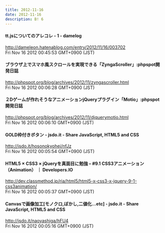 ```yaml
---
title: 2012-11-16
date: 2012-11-16
description: B! 6
---
```


#### tt.jsについてのアレコレ - 1 - damelog
http://dameleon.hatenablog.com/entry/2012/11/16/003702<br>
Fri Nov 16 2012 00:45:53 GMT+0900 (JST)<br>


#### ブラウザ上でスマホ風スクロールを実現できる「ZyngaScroller」:phpspot開発日誌
http://phpspot.org/blog/archives/2012/11/zyngascroller.html<br>
Fri Nov 16 2012 00:06:28 GMT+0900 (JST)<br>


#### ２Dゲームが作れそうなアニメーションjQueryプラグイン「Motio」:phpspot開発日誌
http://phpspot.org/blog/archives/2012/11/djquerymotio.html<br>
Fri Nov 16 2012 00:06:10 GMT+0900 (JST)<br>


#### GOLD枠付きボタン - jsdo.it - Share JavaScript, HTML5 and CSS
http://jsdo.it/hosonokyohei/nfJz<br>
Fri Nov 16 2012 00:05:54 GMT+0900 (JST)<br>


#### HTML5 × CSS3 × jQueryを真面目に勉強 – #9.1 CSS3アニメーション（Animation） ｜ Developers.IO
http://dev.classmethod.jp/ria/html5/html5-x-css3-x-jquery-9-1-css3animation/<br>
Fri Nov 16 2012 00:05:37 GMT+0900 (JST)<br>


#### Canvasで画像加工[モノクロ,ぼかし,二値化...etc] - jsdo.it - Share JavaScript, HTML5 and CSS
http://jsdo.it/naoyashiga/hFU4<br>
Fri Nov 16 2012 00:05:16 GMT+0900 (JST)<br>


